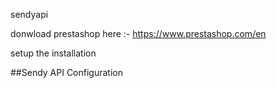 sendyapi

donwload prestashop here :- https://www.prestashop.com/en

setup the installation



##Sendy API Configuration

